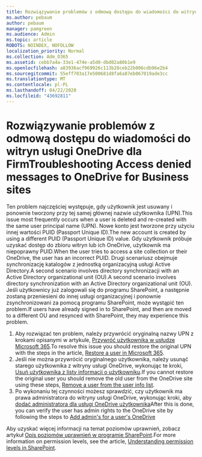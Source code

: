 ```yaml
---
title: Rozwiązywanie problemów z odmową dostępu do wiadomości do witryn usługi OneDrive dla Firm
ms.author: pebaum
author: pebaum
manager: pamgreen
ms.audience: Admin
ms.topic: article
ROBOTS: NOINDEX, NOFOLLOW
localization_priority: Normal
ms.collection: Adm_O365
ms.assetid: cebb7a4a-33e1-474e-a5d0-dbd02a80b1e9
ms.openlocfilehash: a83936acf969926c113b28ceb22b006cdb96e2b4
ms.sourcegitcommit: 55eff703a17e500681d8fa6a87eb067019ade3cc
ms.translationtype: MT
ms.contentlocale: pl-PL
ms.lasthandoff: 04/22/2020
ms.locfileid: "43692811"
---
```

# <a name="troubleshooting-access-denied-messages-to-onedrive-for-business-sites"></a><span data-ttu-id="42880-102">Rozwiązywanie problemów z odmową dostępu do wiadomości do witryn usługi OneDrive dla Firm</span><span class="sxs-lookup"><span data-stu-id="42880-102">Troubleshooting Access denied messages to OneDrive for Business sites</span></span>

<span data-ttu-id="42880-103">Ten problem najczęściej występuje, gdy użytkownik jest usuwany i ponownie tworzony przy tej samej głównej nazwie użytkownika (UPN).</span><span class="sxs-lookup"><span data-stu-id="42880-103">This issue most frequently occurs when a user is deleted and re-created with the same user principal name (UPN).</span></span> <span data-ttu-id="42880-104">Nowe konto jest tworzone przy użyciu innej wartości PUID (Passport Unique ID).</span><span class="sxs-lookup"><span data-stu-id="42880-104">The new account is created by using a different PUID (Passport Unique ID) value.</span></span> <span data-ttu-id="42880-105">Gdy użytkownik próbuje uzyskać dostęp do zbioru witryn lub ich OneDrive, użytkownik ma niepoprawny PUID.</span><span class="sxs-lookup"><span data-stu-id="42880-105">When the user tries to access a site collection or their OneDrive, the user has an incorrect PUID.</span></span> <span data-ttu-id="42880-106">Drugi scenariusz obejmuje synchronizację katalogów z jednostką organizacyjną usługi Active Directory.A second scenario involves directory synchronizacji with an Active Directory organizational unit (OU).</span><span class="sxs-lookup"><span data-stu-id="42880-106">A second scenario involves directory synchronization with an Active Directory organizational unit (OU).</span></span> <span data-ttu-id="42880-107">Jeśli użytkownicy już zalogowali się do programu SharePoint, a następnie zostaną przeniesieni do innej usługi organizacyjnej i ponownie zsynchronizowani za pomocą programu SharePoint, może wystąpić ten problem.</span><span class="sxs-lookup"><span data-stu-id="42880-107">If users have already signed in to SharePoint, and then are moved to a different OU and resynced with SharePoint, they may experience this problem.</span></span>

1. <span data-ttu-id="42880-108">Aby rozwiązać ten problem, należy przywrócić oryginalną nazwy UPN z krokami opisanymi w artykule, [Przywróć użytkownika w usłudze Microsoft 365](https://docs.microsoft.com/office365/admin/add-users/restore-user?view=o365-worldwide).</span><span class="sxs-lookup"><span data-stu-id="42880-108">To resolve this issue you should restore the original UPN with the steps in the article, [Restore a user in Microsoft 365](https://docs.microsoft.com/office365/admin/add-users/restore-user?view=o365-worldwide).</span></span>
2. <span data-ttu-id="42880-109">Jeśli nie można przywrócić oryginalnego użytkownika, należy usunąć starego użytkownika z witryny usługi OneDrive, wykonując te kroki, [Usuń użytkownika z listy informacji o użytkowniku]().</span><span class="sxs-lookup"><span data-stu-id="42880-109">If you cannot restore the original user you should remove the old user from the OneDrive site using these steps, [Remove a user from the user info list]().</span></span> 
3. <span data-ttu-id="42880-110">Po wykonaniu tej czynności możesz sprawdzić, czy użytkownik ma prawa administratora do witryny usługi OneDrive, wykonując kroki, aby [dodać administratora dla usługi OneDrive użytkownika](https://docs.microsoft.com/sharepoint/manage-user-profiles)</span><span class="sxs-lookup"><span data-stu-id="42880-110">After this is done, you can verify the user has admin rights to the OneDrive site by following the steps to [Add admin's for a user's OneDrive](https://docs.microsoft.com/sharepoint/manage-user-profiles)</span></span>

<span data-ttu-id="42880-111">Aby uzyskać więcej informacji na temat poziomów uprawnień, zobacz artykuł [Opis poziomów uprawnień w programie SharePoint](https://docs.microsoft.com/sharepoint/understanding-permission-levels).</span><span class="sxs-lookup"><span data-stu-id="42880-111">For more information on permission levels, see the article, [Understanding permission levels in SharePoint](https://docs.microsoft.com/sharepoint/understanding-permission-levels).</span></span>
